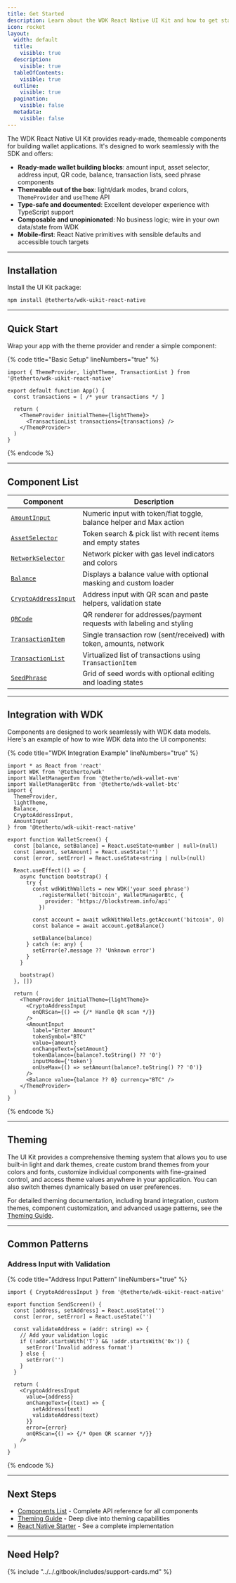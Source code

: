 ```yaml
---
title: Get Started
description: Learn about the WDK React Native UI Kit and how to get started
icon: rocket
layout:
  width: default
  title:
    visible: true
  description:
    visible: true
  tableOfContents:
    visible: true
  outline:
    visible: true
  pagination:
    visible: false
  metadata:
    visible: false
---
```


The WDK React Native UI Kit provides ready-made, themeable components for building wallet applications. It's designed to work seamlessly with the SDK and offers:

* **Ready-made wallet building blocks**: amount input, asset selector, address input, QR code, balance, transaction lists, seed phrase components
* **Themeable out of the box**: light/dark modes, brand colors, `ThemeProvider` and `useTheme` API
* **Type-safe and documented**: Excellent developer experience with TypeScript support
* **Composable and unopinionated**: No business logic; wire in your own data/state from WDK
* **Mobile-first**: React Native primitives with sensible defaults and accessible touch targets

***

## Installation

Install the UI Kit package:

```bash
npm install @tetherto/wdk-uikit-react-native
```

***

## Quick Start

Wrap your app with the theme provider and render a simple component:

{% code title="Basic Setup" lineNumbers="true" %}
```tsx
import { ThemeProvider, lightTheme, TransactionList } from '@tetherto/wdk-uikit-react-native'

export default function App() {
  const transactions = [ /* your transactions */ ]

  return (
    <ThemeProvider initialTheme={lightTheme}>
      <TransactionList transactions={transactions} />
    </ThemeProvider>
  )
}
```
{% endcode %}

***

## Component List

| Component | Description |
| --- | --- |
| [`AmountInput`](api-reference.md#amountinput) | Numeric input with token/fiat toggle, balance helper and Max action |
| [`AssetSelector`](api-reference.md#assetselector) | Token search & pick list with recent items and empty states |
| [`NetworkSelector`](api-reference.md#networkselector) | Network picker with gas level indicators and colors |
| [`Balance`](api-reference.md#balance) | Displays a balance value with optional masking and custom loader |
| [`CryptoAddressInput`](api-reference.md#cryptoaddressinput) | Address input with QR scan and paste helpers, validation state |
| [`QRCode`](api-reference.md#qrcode) | QR renderer for addresses/payment requests with labeling and styling |
| [`TransactionItem`](api-reference.md#transactionitem) | Single transaction row (sent/received) with token, amounts, network |
| [`TransactionList`](api-reference.md#transactionlist) | Virtualized list of transactions using `TransactionItem` |
| [`SeedPhrase`](api-reference.md#seedphrase) | Grid of seed words with optional editing and loading states |

***

## Integration with WDK

Components are designed to work seamlessly with WDK data models. Here's an example of how to wire WDK data into the UI components:

{% code title="WDK Integration Example" lineNumbers="true" %}
```tsx
import * as React from 'react'
import WDK from '@tetherto/wdk'
import WalletManagerEvm from '@tetherto/wdk-wallet-evm'
import WalletManagerBtc from '@tetherto/wdk-wallet-btc'
import { 
  ThemeProvider, 
  lightTheme, 
  Balance, 
  CryptoAddressInput, 
  AmountInput 
} from '@tetherto/wdk-uikit-react-native'

export function WalletScreen() {
  const [balance, setBalance] = React.useState<number | null>(null)
  const [amount, setAmount] = React.useState('')
  const [error, setError] = React.useState<string | null>(null)

  React.useEffect(() => {
    async function bootstrap() {
      try {
        const wdkWithWallets = new WDK('your seed phrase')
          .registerWallet('bitcoin', WalletManagerBtc, { 
            provider: 'https://blockstream.info/api' 
          })

        const account = await wdkWithWallets.getAccount('bitcoin', 0)
        const balance = await account.getBalance()

        setBalance(balance)
      } catch (e: any) {
        setError(e?.message ?? 'Unknown error')
      }
    }

    bootstrap()
  }, [])

  return (
    <ThemeProvider initialTheme={lightTheme}>
      <CryptoAddressInput 
        onQRScan={() => {/* Handle QR scan */}} 
      />
      <AmountInput
        label="Enter Amount"
        tokenSymbol="BTC"
        value={amount}
        onChangeText={setAmount}
        tokenBalance={balance?.toString() ?? '0'}
        inputMode={'token'}
        onUseMax={() => setAmount(balance?.toString() ?? '0')}
      />
      <Balance value={balance ?? 0} currency="BTC" />
    </ThemeProvider>
  )
}
```
{% endcode %}

***

## Theming

The UI Kit provides a comprehensive theming system that allows you to use built-in light and dark themes, create custom brand themes from your colors and fonts, customize individual components with fine-grained control, and access theme values anywhere in your application. You can also switch themes dynamically based on user preferences.

For detailed theming documentation, including brand integration, custom themes, component customization, and advanced usage patterns, see the [Theming Guide](theming.md).

***

## Common Patterns

### Address Input with Validation

{% code title="Address Input Pattern" lineNumbers="true" %}
```tsx
import { CryptoAddressInput } from '@tetherto/wdk-uikit-react-native'

export function SendScreen() {
  const [address, setAddress] = React.useState('')
  const [error, setError] = React.useState('')

  const validateAddress = (addr: string) => {
    // Add your validation logic
    if (!addr.startsWith('T') && !addr.startsWith('0x')) {
      setError('Invalid address format')
    } else {
      setError('')
    }
  }

  return (
    <CryptoAddressInput
      value={address}
      onChangeText={(text) => {
        setAddress(text)
        validateAddress(text)
      }}
      error={error}
      onQRScan={() => {/* Open QR scanner */}}
    />
  )
}
```
{% endcode %}

***

## Next Steps

* [Components List](./api-reference.md) - Complete API reference for all components
* [Theming Guide](theming.md) - Deep dive into theming capabilities
* [React Native Starter](../../start-building/react-native-quickstart.md) - See a complete implementation

***

## Need Help?

{% include "../../.gitbook/includes/support-cards.md" %}

